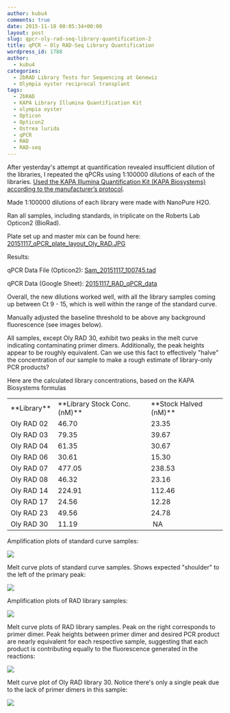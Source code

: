 ```yaml
---
author: kubu4
comments: true
date: 2015-11-18 00:05:34+00:00
layout: post
slug: qpcr-oly-rad-seq-library-quantification-2
title: qPCR – Oly RAD-Seq Library Quantification
wordpress_id: 1788
author:
  - kubu4
categories:
  - 2bRAD Library Tests for Sequencing at Genewiz
  - Olympia oyster reciprocal transplant
tags:
  - 2bRAD
  - KAPA Library Illumina Quantification Kit
  - olympia oyster
  - Opticon
  - Opticon2
  - Ostrea lurida
  - qPCR
  - RAD
  - RAD-seq
---
```


After yesterday's attempt at quantification revealed insufficient dilution of the libraries, I repeated the qPCRs using 1:100000 dilutions of each of the libraries. [Used the KAPA Illumina Quantification Kit (KAPA Biosystems) according to the manufacturer’s protocol](https://github.com/sr320/LabDocs/blob/master/protocols/Commercial_Protocols/KAPA_Biosystems_KAPA_Library_Quantification_Illumina_Manual_July2014.pdf).

Made 1:100000 dilutions of each library were made with NanoPure H2O.

Ran all samples, including standards, in triplicate on the Roberts Lab Opticon2 (BioRad).

Plate set up and master mix can be found here: [20151117_qPCR_plate_layout_Oly_RAD.JPG](https://eagle.fish.washington.edu/Arabidopsis/20151117_qPCR_plate_layout_Oly_RAD.JPG)



Results:

qPCR Data File (Opticon2): [Sam_20151117_100745.tad](https://eagle.fish.washington.edu/Arabidopsis/qPCR/Opticon/Sam_20151117_100745.tad)

qPCR Data (Google Sheet): [20151117_RAD_qPCR_data](https://docs.google.com/spreadsheets/d/1z7UAWm56JkQI04LKJ92dsWFhC0IFR-a9065aLP2jmso/edit?usp=sharing)

Overall, the new dilutions worked well, with all the library samples coming up between Ct 9 - 15, which is well within the range of the standard curve.

Manually adjusted the baseline threshold to be above any background fluorescence (see images below).

All samples, except Oly RAD 30, exhibit two peaks in the melt curve indicating contaminating primer dimers. Additionally, the peak heights appear to be roughly equivalent. Can we use this fact to effectively "halve" the concentration of our sample to make a rough estimate of library-only PCR products?



Here are the calculated library concentrations, based on the KAPA Biosystems formulas

<table >
<tbody >
<tr >

<td >**Library**
</td>

<td >**Library Stock Conc. (nM)**
</td>

<td >**Stock Halved (nM)**
</td>
</tr>
<tr >

<td >Oly RAD 02
</td>

<td >46.70
</td>

<td >23.35
</td>
</tr>
<tr >

<td >Oly RAD 03
</td>

<td >79.35
</td>

<td >39.67
</td>
</tr>
<tr >

<td >Oly RAD 04
</td>

<td >61.35
</td>

<td >30.67
</td>
</tr>
<tr >

<td >Oly RAD 06
</td>

<td >30.61
</td>

<td >15.30
</td>
</tr>
<tr >

<td >Oly RAD 07
</td>

<td >477.05
</td>

<td >238.53
</td>
</tr>
<tr >

<td >Oly RAD 08
</td>

<td >46.32
</td>

<td >23.16
</td>
</tr>
<tr >

<td >Oly RAD 14
</td>

<td >224.91
</td>

<td >112.46
</td>
</tr>
<tr >

<td >Oly RAD 17
</td>

<td >24.56
</td>

<td >12.28
</td>
</tr>
<tr >

<td >Oly RAD 23
</td>

<td >49.56
</td>

<td >24.78
</td>
</tr>
<tr >

<td >Oly RAD 30
</td>

<td >11.19
</td>

<td > NA
</td>
</tr>
</tbody>
</table>



Amplification plots of standard curve samples:

[![](https://eagle.fish.washington.edu/Arabidopsis/20151117_RAD_qPCR_stds_amp.png)](http://eagle.fish.washington.edu/Arabidopsis/20151117_RAD_qPCR_stds_amp.png)





Melt curve plots of standard curve samples. Shows expected "shoulder" to the left of the primary peak:

[![](https://eagle.fish.washington.edu/Arabidopsis/20151117_RAD_qPCR_stds_melt.png)](http://eagle.fish.washington.edu/Arabidopsis/20151117_RAD_qPCR_stds_melt.png)







Amplification plots of RAD library samples:

[![](https://eagle.fish.washington.edu/Arabidopsis/20151117_RAD_qPCR_samples_amp.png)](http://eagle.fish.washington.edu/Arabidopsis/20151117_RAD_qPCR_samples_amp.png)





Melt curve plots of RAD library samples. Peak on the right corresponds to primer dimer. Peak heights between primer dimer and desired PCR product are nearly equivalent for each respective sample, suggesting that each product is contributing equally to the fluorescence generated in the reactions:

[![](https://eagle.fish.washington.edu/Arabidopsis/20151117_RAD_qPCR_samples_melt_01.png)](http://eagle.fish.washington.edu/Arabidopsis/20151117_RAD_qPCR_samples_melt_01.png)





Melt curve plot of Oly RAD library 30. Notice there's only a single peak due to the lack of primer dimers in this sample:

[![](https://eagle.fish.washington.edu/Arabidopsis/20151117_RAD_qPCR_samples_melt_02.png)](http://eagle.fish.washington.edu/Arabidopsis/20151117_RAD_qPCR_samples_melt_02.png)
